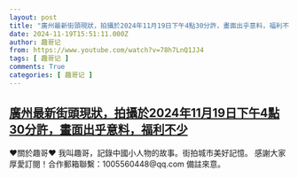 ```yaml
---
layout: post
title: "廣州最新街頭現狀，拍攝於2024年11月19日下午4點30分許，畫面出乎意料，福利不少"
date: 2024-11-19T15:51:11.000Z
author: 趣哥记
from: https://www.youtube.com/watch?v=78h7LnQ1JJ4
tags: [ 趣哥记 ]
comments: True
categories: [ 趣哥记 ]
---
```

<!--1732031471000-->
[廣州最新街頭現狀，拍攝於2024年11月19日下午4點30分許，畫面出乎意料，福利不少](https://www.youtube.com/watch?v=78h7LnQ1JJ4)
------

<div>
♥關於趣哥♥  我叫趣哥，記錄中國小人物的故事。街拍城市美好記憶。  感謝大家厚愛訂閱！合作郵箱聯繫：1005560448@qq.com 備註來意。
</div>
